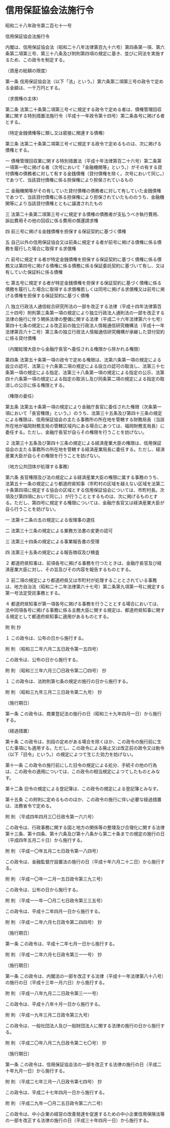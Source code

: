 # 信用保証協会法施行令

昭和二十八年政令第二百七十一号

信用保証協会法施行令

内閣は、信用保証協会法（昭和二十八年法律第百九十六号）第四条第一項、第六条第二項第三号、第三十八条及び附則第四項の規定に基き、並びに同法を実施するため、この政令を制定する。

（資産の総額の限度）

第一条 信用保証協会法（以下「法」という。）第六条第二項第三号の政令で定める金額は、一千万円とする。

（求償権の主体）

第二条 法第二十条第二項第三号イに規定する政令で定める者は、債権管理回収業に関する特別措置法施行令（平成十一年政令第十四号）第二条各号に掲げる者とする。

（特定金銭債権等に類し又は密接に関連する債権）

第三条 法第二十条第二項第三号イに規定する政令で定めるものは、次に掲げる債権とする。

一 債権管理回収業に関する特別措置法（平成十年法律第百二十六号）第二条第一項第一号に掲げる者（次号において「金融機関等」という。）がその有する貸付債権の債務者に対して有する金銭債権（貸付債権を除く。次号において同じ。）であつて、当該貸付債権に係る担保権により担保されているもの

二 金融機関等がその有していた貸付債権の債務者に対して有していた金銭債権であつて、当該貸付債権に係る担保権により担保されていたもののうち、金融機関等により当該貸付債権とともに譲渡されたもの

三 法第二十条第二項第三号イに規定する債権の債務者が支払うべき執行費用、訴訟費用その他の回収に係る費用の償還請求権

四 前三号に掲げる金銭債権を担保する保証契約に基づく債権

五 自己以外の信用保証協会又は前条に規定する者が前号に掲げる債権に係る債務を履行した場合に取得する求償権

六 前号に規定する者が特定金銭債権を担保する保証契約に基づく債権に係る債務又は第四号に掲げる債権に係る債務に係る保証委託契約に基づいて有し、又は有していた保証料に係る債権

七 第五号に規定する者が特定金銭債権を担保する保証契約に基づく債権に係る債務を履行した場合に取得する求償権若しくは同号に掲げる求償権又は前号に掲げる債権を担保する保証契約に基づく債権

八 独立行政法人通信総合研究所法の一部を改正する法律（平成十四年法律第百三十四号）附則第三条第一項の規定により独立行政法人通則法の一部を改正する法律の施行に伴う関係法律の整備に関する法律（平成二十六年法律第六十七号）第四十七条の規定による改正前の独立行政法人情報通信研究機構法（平成十一年法律第百六十二号）第三条の独立行政法人情報通信研究機構が承継した貸付契約に係る貸付債権

（内閣総理大臣から金融庁長官へ委任される権限から除かれる権限）

第四条 法第五十条第一項の政令で定める権限は、法第六条第一項の規定による設立の認可、法第三十六条第二項の規定による設立の認可の取消し、法第三十七条第一項の規定による指定、法第三十八条第一項の規定による指定の公示、法第四十六条第一項の規定による指定の取消し及び同条第二項の規定による指定の取消しの公示に係る権限とする。

（権限の委任）

第五条 法第五十条第一項の規定により金融庁長官に委任された権限（次条第一項において「長官権限」という。）のうち、法第三十五条及び第四十三条の規定による権限は、信用保証協会の主たる事務所の所在地を管轄する財務局長（当該所在地が福岡財務支局の管轄区域内にある場合にあつては、福岡財務支局長）に委任する。ただし、金融庁長官が自らその権限を行うことを妨げない。

２ 法第三十五条及び第四十三条の規定による経済産業大臣の権限は、信用保証協会の主たる事務所の所在地を管轄する経済産業局長に委任する。ただし、経済産業大臣が自らその権限を行うことを妨げない。

（地方公共団体が処理する事務）

第六条 長官権限及び法の規定による経済産業大臣の権限に属する事務のうち、法第五十一条の規定により都道府県知事（市町村の区域を越えない区域を法第二十条第四項に規定する協会の区域とする信用保証協会については、市町村長。次項及び第四項において同じ。）が行うこととするものは、次に掲げるものとする。ただし、第四号に規定する権限については、金融庁長官又は経済産業大臣が自ら行うことを妨げない。

一 法第十二条の五の規定による仮理事の選任

二 法第三十三条の規定による業務方法書の変更の認可

三 法第三十四条の規定による事業報告書の受理

四 法第三十五条の規定による報告徴収及び検査

２ 都道府県知事は、前項各号に掲げる事務を行つたときは、金融庁長官及び経済産業大臣に対し、その旨及びその内容を報告するものとする。

３ 前二項の規定により都道府県又は市町村が処理することとされている事務は、地方自治法（昭和二十二年法律第六十七号）第二条第九項第一号に規定する第一号法定受託事務とする。

４ 都道府県知事が第一項各号に掲げる事務を行うこととする場合においては、法中同項各号に掲げる事務に係る主務大臣に関する規定は、都道府県知事に関する規定として都道府県知事に適用があるものとする。

附 則 抄

１ この政令は、公布の日から施行する。

附 則 （昭和三二年六月二五日政令第一五四号）

この政令は、公布の日から施行する。

附 則 （昭和三三年六月三〇日政令第二〇四号） 抄

１ この政令は、法附則第七条の規定の施行の日から施行する。

附 則 （昭和三九年三月二三日政令第二九号） 抄

（施行期日）

第一条 この政令は、商業登記法の施行の日（昭和三十九年四月一日）から施行する。

（経過措置）

第十条 この政令は、別段の定めがある場合を除くほか、この政令の施行前に生じた事項にも適用する。ただし、この政令による廃止又は改正前の政令又は勅令（以下「旧令」という。）の規定によつて生じた効力を妨げない。

第十一条 この政令の施行前にした旧令の規定による処分、手続その他の行為は、この政令の適用については、この政令の相当規定によつてしたものとみなす。

第十二条 旧令の規定による登記簿は、この政令の規定による登記簿とみなす。

第十五条 この附則に定めるもののほか、この政令の施行に伴い必要な経過措置は、法務省令で定める。

附 則 （平成四年四月三〇日政令第一六六号）

この政令は、行政事務に関する国と地方の関係等の整理及び合理化に関する法律第十三条、第十四条、第十六条及び第十八条から第二十条までの規定の施行の日（平成四年五月二十日）から施行する。

附 則 （平成一〇年五月二七日政令第一八四号）

この政令は、金融監督庁設置法の施行の日（平成十年六月二十二日）から施行する。

附 則 （平成一〇年一二月一五日政令第三九三号）

この政令は、公布の日から施行する。

附 則 （平成一一年一〇月二七日政令第三三五号）

この政令は、平成十二年四月一日から施行する。

附 則 （平成一二年六月七日政令第二四四号） 抄

（施行期日）

第一条 この政令は、平成十二年七月一日から施行する。

附 則 （平成一二年六月七日政令第三一一号） 抄

（施行期日）

第一条 この政令は、内閣法の一部を改正する法律（平成十一年法律第八十八号）の施行の日（平成十三年一月六日）から施行する。

附 則 （平成一八年九月二二日政令第三一一号）

この政令は、平成十八年十月一日から施行する。

附 則 （平成一九年三月二日政令第三九号）

この政令は、一般社団法人及び一般財団法人に関する法律の施行の日から施行する。

附 則 （平成二〇年八月二九日政令第二七〇号） 抄

（施行期日）

第一条 この政令は、信用保証協会法の一部を改正する法律の施行の日（平成二十年九月一日）から施行する。

附 則 （平成二七年三月一八日政令第七四号） 抄

この政令は、平成二十七年四月一日から施行する。

附 則 （平成二九年一〇月二五日政令第二六二号）

この政令は、中小企業の経営の改善発達を促進するための中小企業信用保険法等の一部を改正する法律の施行の日（平成三十年四月一日）から施行する。

